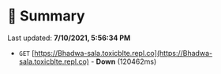 # 📖 Summary
Last updated: **7/10/2021, 5:56:34 PM**

- `GET` [https://Bhadwa-sala.toxicblte.repl.co](https://Bhadwa-sala.toxicblte.repl.co) - **Down** (120462ms)
